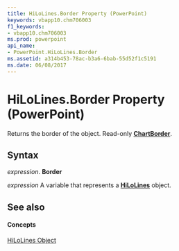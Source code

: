 ```yaml
---
title: HiLoLines.Border Property (PowerPoint)
keywords: vbapp10.chm706003
f1_keywords:
- vbapp10.chm706003
ms.prod: powerpoint
api_name:
- PowerPoint.HiLoLines.Border
ms.assetid: a314b453-78ac-b3a6-6bab-55d52f1c5191
ms.date: 06/08/2017
---
```



# HiLoLines.Border Property (PowerPoint)

Returns the border of the object. Read-only **[ChartBorder](chartborder-object-powerpoint.md)**.


## Syntax

 _expression_. **Border**

 _expression_ A variable that represents a **[HiLoLines](hilolines-object-powerpoint.md)** object.


## See also


#### Concepts


[HiLoLines Object](hilolines-object-powerpoint.md)

